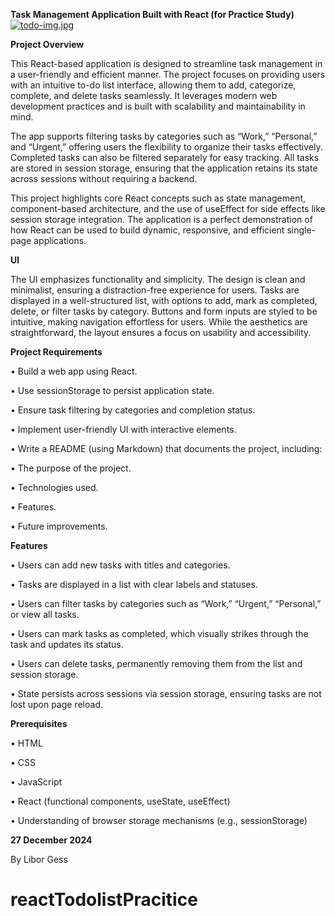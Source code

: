 **Task Management Application Built with React (for Practice Study)**
[![todo-img.jpg](https://i.postimg.cc/HnHdHbfK/todo-img.jpg)](https://postimg.cc/BLhdBPZc)
  

**Project Overview**

  

This React-based application is designed to streamline task management in a user-friendly and efficient manner. The project focuses on providing users with an intuitive to-do list interface, allowing them to add, categorize, complete, and delete tasks seamlessly. It leverages modern web development practices and is built with scalability and maintainability in mind.

  

The app supports filtering tasks by categories such as “Work,” “Personal,” and “Urgent,” offering users the flexibility to organize their tasks effectively. Completed tasks can also be filtered separately for easy tracking. All tasks are stored in session storage, ensuring that the application retains its state across sessions without requiring a backend.

  

This project highlights core React concepts such as state management, component-based architecture, and the use of useEffect for side effects like session storage integration. The application is a perfect demonstration of how React can be used to build dynamic, responsive, and efficient single-page applications.

  

**UI**

  

The UI emphasizes functionality and simplicity. The design is clean and minimalist, ensuring a distraction-free experience for users. Tasks are displayed in a well-structured list, with options to add, mark as completed, delete, or filter tasks by category. Buttons and form inputs are styled to be intuitive, making navigation effortless for users. While the aesthetics are straightforward, the layout ensures a focus on usability and accessibility.

  

**Project Requirements**

  

• Build a web app using React.

• Use sessionStorage to persist application state.

• Ensure task filtering by categories and completion status.

• Implement user-friendly UI with interactive elements.

• Write a README (using Markdown) that documents the project, including:

•  The purpose of the project.

•  Technologies used.

•  Features.

•  Future improvements.

  

**Features**

  

• Users can add new tasks with titles and categories.

• Tasks are displayed in a list with clear labels and statuses.

• Users can filter tasks by categories such as “Work,” “Urgent,” “Personal,” or view all tasks.

• Users can mark tasks as completed, which visually strikes through the task and updates its status.

• Users can delete tasks, permanently removing them from the list and session storage.

• State persists across sessions via session storage, ensuring tasks are not lost upon page reload.

  

**Prerequisites**

  

• HTML

• CSS

• JavaScript

• React (functional components, useState, useEffect)

• Understanding of browser storage mechanisms (e.g., sessionStorage)

  

**27 December 2024**

By Libor Gess
# reactTodolistPracitice
